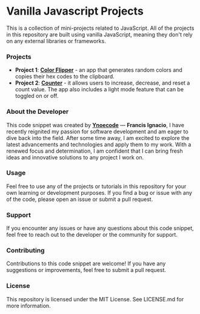 # Vanilla Javascript Projects

This is a collection of mini-projects related to JavaScript. All of the projects in this repository are built using vanilla JavaScript, meaning they don't rely on any external libraries or frameworks.

### Projects

- **Project 1**: **[Color Flipper](https://github.com/ynoecode/vanilla-javascript-projects/tree/main/001-color-flipper)** - an app that generates random colors and copies their hex codes to the clipboard.
- **Project 2**: **[Counter](https://github.com/ynoecode/vanilla-javascript-projects/tree/main/002-counter)** - it allows users to increase, decrease, and reset a count value. The app also includes a light mode feature that can be toggled on or off.

### About the Developer

This code snippet was created by **[Ynoecode](https://www.instagram.com/ynoecode/)** — **Francis Ignacio**, I have recently reignited my passion for software development and am eager to dive back into the field. After some time away, I am excited to explore the latest advancements and technologies and apply them to my work. With a renewed focus and determination, I am confident that I can bring fresh ideas and innovative solutions to any project I work on.

### Usage

Feel free to use any of the projects or tutorials in this repository for your own learning or development purposes. If you find a bug or issue with any of the code, please open an issue or submit a pull request.

### Support

If you encounter any issues or have any questions about this code snippet, feel free to reach out to the developer or the community for support.

### Contributing

Contributions to this code snippet are welcome! If you have any suggestions or improvements, feel free to submit a pull request.

### License

This repository is licensed under the MIT License. See LICENSE.md for more information.
